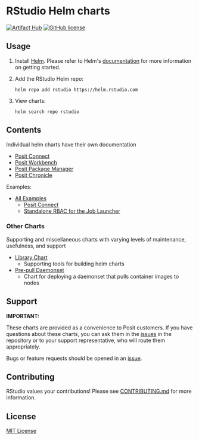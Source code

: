 # RStudio Helm charts

[![Artifact Hub](https://img.shields.io/endpoint?url=https://artifacthub.io/badge/repository/rstudio)](https://artifacthub.io/packages/search?repo=rstudio)
[![GitHub license](https://img.shields.io/github/license/rstudio/helm.svg)](https://github.com/rstudio/helm/blob/main/LICENSE)

## Usage

1. Install [Helm](https://helm.sh). Please refer to Helm's [documentation](https://helm.sh/docs/) for more information on getting started.

2. Add the RStudio Helm repo:

   ```console
   helm repo add rstudio https://helm.rstudio.com
   ```

3. View charts:

   ```console
   helm search repo rstudio
   ```

## Contents

Individual helm charts have their own documentation

- [Posit Connect](./charts/rstudio-connect)
- [Posit Workbench](./charts/rstudio-workbench)
- [Posit Package Manager](./charts/rstudio-pm)
- [Posit Chronicle](./charts/posit-chronicle)

Examples:

- [All Examples](./examples)
    - [Posit Connect](./examples/connect/)
    - [Standalone RBAC for the Job Launcher](./examples/rbac)

### Other Charts

Supporting and miscellaneous charts with varying levels of maintenance, usefulness, and support

- [Library Chart](./charts/rstudio-library)
    - Supporting tools for building helm charts
- [Pre-pull Daemonset](./other-charts/prepull-daemonset)
    - Chart for deploying a daemonset that pulls container images to nodes

## Support

**IMPORTANT:**

These charts are provided as a convenience to Posit customers. If you have
questions about these charts, you can ask them in the
[issues](https://github.com/rstudio/helm/issues/new/choose) in the repository
or to your support representative, who will route them appropriately.

Bugs or feature requests should be opened in an [issue](https://github.com/rstudio/helm/issues/new/choose).

## Contributing

RStudio values your contributions! Please see [CONTRIBUTING.md](./CONTRIBUTING.md) for more information.

## License

[MIT License](./LICENSE)
